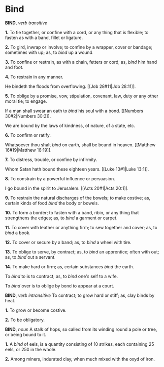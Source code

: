 # Bind

**BIND**, _verb transitive_

**1.** To tie together, or confine with a cord, or any thing that is flexible; to fasten as with a band, fillet or ligature.

**2.** To gird, inwrap or involve; to confine by a wrapper, cover or bandage; sometimes with up; as, to _bind_ up a wound.

**3.** To confine or restrain, as with a chain, fetters or cord; as, _bind_ him hand and foot.

**4.** To restrain in any manner.

He bindeth the floods from overflowing. [[Job 28#11|Job 28:11]].

**5.** To oblige by a promise, vow, stipulation, covenant, law, duty or any other moral tie; to engage.

If a man shall swear an oath to _bind_ his soul with a bond. [[Numbers 30#2|Numbers 30:2]].

We are bound by the laws of kindness, of nature, of a state, etc.

**6.** To confirm or ratify.

Whatsoever thou shalt _bind_ on earth, shall be bound in heaven. [[Matthew 16#19|Matthew 16:19]].

**7.** To distress, trouble, or confine by infirmity.

Whom Satan hath bound these eighteen years. [[Luke 13#1|Luke 13:1]].

**8.** To constrain by a powerful influence or persuasion.

I go bound in the spirit to Jerusalem. [[Acts 20#1|Acts 20:1]].

**9.** To restrain the natural discharges of the bowels; to make costive; as, certain kinds of food _bind_ the body or bowels.

**10.** To form a border; to fasten with a band, ribin, or any thing that strengthens the edges; as, to _bind_ a garment or carpet.

**11.** To cover with leather or anything firm; to sew together and cover; as, to _bind_ a book.

**12.** To cover or secure by a band; as, to _bind_ a wheel with tire.

**13.** To oblige to serve, by contract; as, to _bind_ an apprentice; often with out; as, to _bind_ out a servant.

**14.** To make hard or firm; as, certain substances _bind_ the earth.

To _bind_ to is to contract; as, to _bind_ one's self to a wife.

To _bind_ over is to oblige by bond to appear at a court.

**BIND**, _verb intransitive_ To contract; to grow hard or stiff; as, clay binds by heat.

**1.** To grow or become costive.

**2.** To be obligatory.

**BIND**, _noun_ A stalk of hops, so called from its winding round a pole or tree, or being bound to it.

**1.** A _bind_ of eels, is a quantity consisting of 10 strikes, each containing 25 eels, or 250 in the whole.

**2.** Among miners, indurated clay, when much mixed with the oxyd of iron.